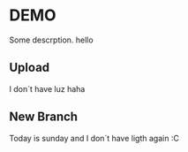 # DEMO

Some descrption.
hello

## Upload

I don´t have luz haha

## New Branch 

Today is sunday and I don´t have ligth again :C
